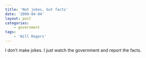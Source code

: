 ```yaml
---
title: 'Not jokes, but facts'
date: '2009-04-04'
layout: post
categories:
    - government
tags:
    - 'Will Rogers'
---
```


I don’t make jokes. I just watch the government and report the facts.
